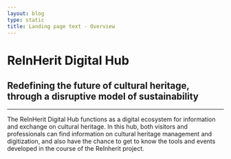```yaml
---
layout: blog
type: static
title: Landing page text - Overview
---
```

# ReInHerit Digital Hub

## Redefining the future of cultural heritage, through a disruptive model of sustainability

- - -

The ReInHerit Digital Hub functions as a digital ecosystem for information and exchange on cultural heritage. In this hub, both visitors and professionals can find information on cultural heritage management and digitization, and also have the chance to get to know the tools and events developed in the course of the ReInherit project.